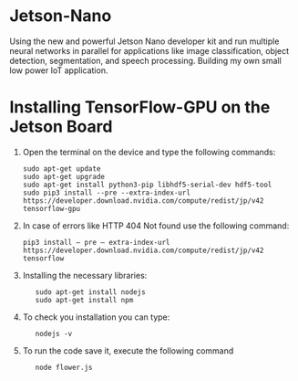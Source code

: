# Jetson-Nano
Using the new and powerful Jetson Nano developer kit and run multiple neural networks in parallel for applications like image classification, object detection, segmentation, and speech processing. Building my own small low power IoT application.

 # Installing TensorFlow-GPU on the Jetson Board
1. Open the terminal on the device and type the following commands:

       sudo apt-get update
       sudo apt-get upgrade
       sudo apt-get install python3-pip libhdf5-serial-dev hdf5-tool
       sudo pip3 install --pre --extra-index-url https://developer.download.nvidia.com/compute/redist/jp/v42 tensorflow-gpu 
       
2. In case of errors like HTTP 404 Not found use the following command:

       pip3 install — pre — extra-index-url https://developer.download.nvidia.com/compute/redist/jp/v42 tensorflow

3. Installing the necessary libraries:

          sudo apt-get install nodejs
          sudo apt-get install npm

4. To check you installation you can type:

          nodejs -v
          
5. To run the code save it, execute the following command

          node flower.js         
